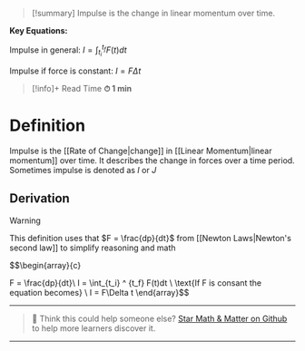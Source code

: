 
> [!summary]
Impulse is the change in linear momentum over time.
> 
**Key Equations:**
> 
Impulse in general:
$I = \int_{t_i} ^ {t_f} F (t) dt$
> 
Impulse if force is constant:
$I = F\Delta t$

>[!info]+ Read Time
**⏱ 1 min**

# Definition 
Impulse is the [[Rate of Change|change]] in [[Linear Momentum|linear momentum]] over time.  It describes the change in forces over a time period. Sometimes impulse is denoted as $I$ or $J$

## Derivation
> [!warning]
This definition uses that $F = \frac{dp}{dt}$ from [[Newton Laws|Newton's second law]] to simplify reasoning and math

$$\begin{array}{c}

F = \frac{dp}{dt}\\
I = \int_{t_i} ^ {t_f} F(t)dt \\ 
\text{If F is consant the equation becomes} \\ 
I = F\Delta t
\end{array}$$

---

> 🧪 Think this could help someone else? [Star Math & Matter on Github](https://github.com/rajeevphysics/Obsidian-MathMatter) to help more learners discover it.

---

